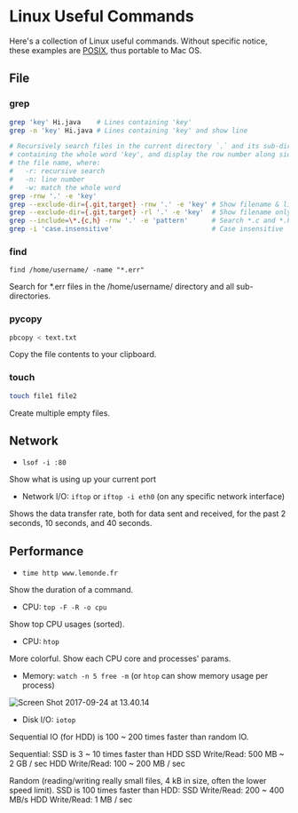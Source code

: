 # Linux Useful Commands

Here's a collection of Linux useful commands. Without specific notice, these
examples are [POSIX](https://en.wikipedia.org/wiki/POSIX), thus portable to Mac
OS.

## File

### grep

```sh
grep 'key' Hi.java    # Lines containing 'key'
grep -n 'key' Hi.java # Lines containing 'key' and show line

# Recursively search files in the current directory `.` and its sub-directories
# containing the whole word 'key', and display the row number along side with
# the file name, where:
#   -r: recursive search
#   -n: line number
#   -w: match the whole word
grep -rnw '.' -e 'key'
grep --exclude-dir={.git,target} -rnw '.' -e 'key' # Show filename & line
grep --exclude-dir={.git,target} -rl '.' -e 'key'  # Show filename only (-l)
grep --include=\*.{c,h} -rnw '.' -e 'pattern'      # Search *.c and *.h
grep -i 'case.insensitive'                         # Case insensitive
```

### find

    find /home/username/ -name "*.err"

Search for *.err files in the /home/username/ directory and all sub-directories.

### pycopy

```sh
pbcopy < text.txt
```

Copy the file contents to your clipboard.

### touch

```sh
touch file1 file2
```

Create multiple empty files.

## Network
- `lsof -i :80`

Show what is using up your current port

- Network I/O: `iftop` or `iftop -i eth0` (on any specific network interface)

Shows the data transfer rate, both for data sent and received, for the past 2 seconds, 10 seconds, and 40 seconds.

## Performance
- `time http www.lemonde.fr`

Show the duration of a command.

- CPU: `top -F -R -o cpu`

Show top CPU usages (sorted).

- CPU: `htop`

More colorful. Show each CPU core and processes' params.

- Memory: `watch -n 5 free -m` (or `htop` can show memory usage per process)

![Screen Shot 2017-09-24 at 13.40.14](https://i.imgur.com/fV3qYqQ.png)

- Disk I/O: `iotop`

Sequential IO (for HDD) is 100 ~ 200 times faster than random IO.

Sequential: SSD is 3 ~ 10 times faster than HDD
SSD Write/Read: 500 MB ~ 2 GB / sec
HDD Write/Read: 100 ~ 200 MB / sec

Random (reading/writing really small files, 4 kB in size, often the lower speed limit). SSD is 100 times faster than HDD:
SSD Write/Read: 200 ~ 400 MB/s
HDD Write/Read: 1 MB / sec